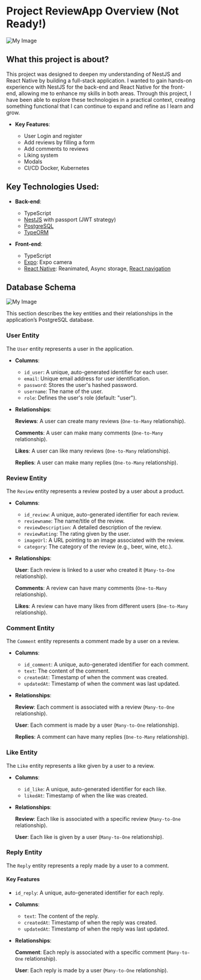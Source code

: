 # Project ReviewApp Overview (Not Ready!)

![My Image](assets/app.jpg)

## What this project is about?

This project was designed to deepen my understanding of NestJS and React Native by building a full-stack application. I wanted to gain hands-on experience with NestJS for the back-end and React Native for the front-end, allowing me to enhance my skills in both areas. Through this project, I have been able to explore these technologies in a practical context, creating something functional that I can continue to expand and refine as I learn and grow.

- **Key Features**:

  - User Login and register
  - Add reviews by filling a form
  - Add comments to reviews
  - Liking system
  - Modals
  - CI/CD Docker, Kubernetes

## **Key Technologies Used:**

- **Back-end**:
  - TypeScript
  - [NestJS](https://docs.nestjs.com/) with passport (JWT strategy)
  - [PostgreSQL](https://www.postgresql.org/)
  - [TypeORM](https://typeorm.io/)

- **Front-end**:
  - TypeScript
  - [Expo](https://expo.dev/): Expo camera
  - [React Native](https://reactnative.dev/): Reanimated, Async storage, [React navigation](https://reactnavigation.org/)

## Database Schema

![My Image](assets/Database.PNG)

This section describes the key entities and their relationships in the application’s PostgreSQL database.

### **User Entity**

The `User` entity represents a user in the application.

- **Columns**:
  - `id_user`: A unique, auto-generated identifier for each user.
  - `email`: Unique email address for user identification.
  - `password`: Stores the user's hashed password.
  - `username`: The name of the user.
  - `role`: Defines the user's role (default: "user").

- **Relationships**:

  **Reviews**: A user can create many reviews (`One-to-Many` relationship).
  
  **Comments**: A user can make many comments (`One-to-Many` relationship).
  
  **Likes**: A user can like many reviews (`One-to-Many` relationship).
  
  **Replies**: A user can make many replies (`One-to-Many` relationship).

### **Review Entity**

The `Review` entity represents a review posted by a user about a product.

- **Columns**:
  - `id_review`: A unique, auto-generated identifier for each review.
  - `reviewname`: The name/title of the review.
  - `reviewDescription`: A detailed description of the review.
  - `reviewRating`: The rating given by the user.
  - `imageUrl`: A URL pointing to an image associated with the review.
  - `category`: The category of the review (e.g., beer, wine, etc.).

- **Relationships**:

  **User**: Each review is linked to a user who created it (`Many-to-One` relationship).
  
  **Comments**: A review can have many comments (`One-to-Many` relationship).
  
  **Likes**: A review can have many likes from different users (`One-to-Many` relationship).

### **Comment Entity**

The `Comment` entity represents a comment made by a user on a review.

- **Columns**:
  - `id_comment`: A unique, auto-generated identifier for each comment.
  - `text`: The content of the comment.
  - `createdAt`: Timestamp of when the comment was created.
  - `updatedAt`: Timestamp of when the comment was last updated.

- **Relationships**:

   **Review**: Each comment is associated with a review (`Many-to-One` relationship).
  
   **User**: Each comment is made by a user (`Many-to-One` relationship).
  
   **Replies**: A comment can have many replies (`One-to-Many` relationship).

### **Like Entity**

The `Like` entity represents a like given by a user to a review.

- **Columns**:
  - `id_like`: A unique, auto-generated identifier for each like.
  - `likedAt`: Timestamp of when the like was created.

- **Relationships**:

  **Review**: Each like is associated with a specific review (`Many-to-One` relationship).
  
  **User**: Each like is given by a user (`Many-to-One` relationship).

### **Reply Entity**

The `Reply` entity represents a reply made by a user to a comment.

#### Key Features

- `id_reply`: A unique, auto-generated identifier for each reply.

- **Columns**:
  - `text`: The content of the reply.
  - `createdAt`: Timestamp of when the reply was created.
  - `updatedAt`: Timestamp of when the reply was last updated.

- **Relationships**:

  **Comment**: Each reply is associated with a specific comment (`Many-to-One` relationship).
  
  **User**: Each reply is made by a user (`Many-to-One` relationship).
